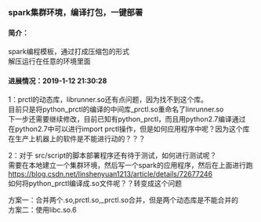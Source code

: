 ### spark集群环境，编译打包，一键部署

#### 简介：
spark编程模板，通过打成压缩包的形式  
解压运行在任意的环境里面

#### 进展情况：2019-1-12 21:30:28

1：prctl的动态库，librunner.so还有点问题，因为找不到这个库。  
目前只是将python_prctl的编译的中间库_prctl.so重命名了linrunner.so  
下一步还需要继续修改，目前已知有python_prctl，而且用python2.7编译通过  
在python2.7中可以进行import prctl操作，但是如何应用程序中呢？因为这个库  
在生产上机器上的软件是不能进行动的？？？  
  
2：对于 src/script的脚本部署程序还有待于测试，如何进行测试呢？  
需要在本地建立一个集群环境，然后写一个spark的应用程序，然后在上面进行跑
https://blog.csdn.net/linshenyuan1213/article/details/72677246  
如何将python_prctl编译成.so文件呢？？转变成这个问题

方案一：合并两个.so,prctl.so,_prctl.so合并，但是两个动态库是不能合并的  
方案二：使用libc.so.6